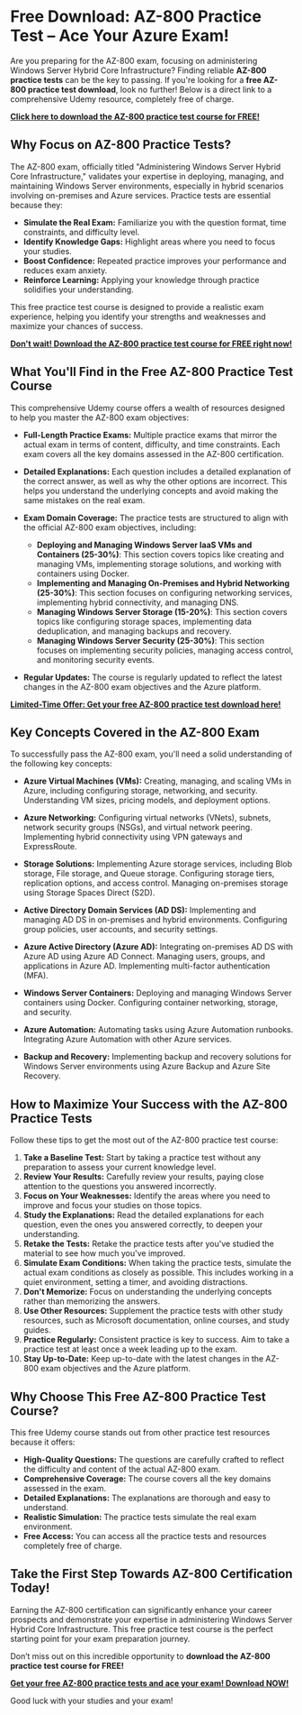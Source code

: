 # Free Download: AZ-800 Practice Test – Ace Your Azure Exam!

Are you preparing for the AZ-800 exam, focusing on administering Windows Server Hybrid Core Infrastructure? Finding reliable **AZ-800 practice tests** can be the key to passing. If you're looking for a **free AZ-800 practice test download**, look no further! Below is a direct link to a comprehensive Udemy resource, completely free of charge.

[**Click here to download the AZ-800 practice test course for FREE!**](https://udemywork.com/az-800-practice-test)

## Why Focus on AZ-800 Practice Tests?

The AZ-800 exam, officially titled "Administering Windows Server Hybrid Core Infrastructure," validates your expertise in deploying, managing, and maintaining Windows Server environments, especially in hybrid scenarios involving on-premises and Azure services. Practice tests are essential because they:

*   **Simulate the Real Exam:** Familiarize you with the question format, time constraints, and difficulty level.
*   **Identify Knowledge Gaps:** Highlight areas where you need to focus your studies.
*   **Boost Confidence:** Repeated practice improves your performance and reduces exam anxiety.
*   **Reinforce Learning:** Applying your knowledge through practice solidifies your understanding.

This free practice test course is designed to provide a realistic exam experience, helping you identify your strengths and weaknesses and maximize your chances of success.

[**Don't wait! Download the AZ-800 practice test course for FREE right now!**](https://udemywork.com/az-800-practice-test)

## What You'll Find in the Free AZ-800 Practice Test Course

This comprehensive Udemy course offers a wealth of resources designed to help you master the AZ-800 exam objectives:

*   **Full-Length Practice Exams:** Multiple practice exams that mirror the actual exam in terms of content, difficulty, and time constraints. Each exam covers all the key domains assessed in the AZ-800 certification.

*   **Detailed Explanations:** Each question includes a detailed explanation of the correct answer, as well as why the other options are incorrect. This helps you understand the underlying concepts and avoid making the same mistakes on the real exam.

*   **Exam Domain Coverage:** The practice tests are structured to align with the official AZ-800 exam objectives, including:

    *   **Deploying and Managing Windows Server IaaS VMs and Containers (25-30%)**: This section covers topics like creating and managing VMs, implementing storage solutions, and working with containers using Docker.
    *   **Implementing and Managing On-Premises and Hybrid Networking (25-30%)**: This section focuses on configuring networking services, implementing hybrid connectivity, and managing DNS.
    *   **Managing Windows Server Storage (15-20%)**: This section covers topics like configuring storage spaces, implementing data deduplication, and managing backups and recovery.
    *   **Managing Windows Server Security (25-30%)**: This section focuses on implementing security policies, managing access control, and monitoring security events.

*   **Regular Updates:** The course is regularly updated to reflect the latest changes in the AZ-800 exam objectives and the Azure platform.

[**Limited-Time Offer: Get your free AZ-800 practice test download here!**](https://udemywork.com/az-800-practice-test)

## Key Concepts Covered in the AZ-800 Exam

To successfully pass the AZ-800 exam, you'll need a solid understanding of the following key concepts:

*   **Azure Virtual Machines (VMs):** Creating, managing, and scaling VMs in Azure, including configuring storage, networking, and security. Understanding VM sizes, pricing models, and deployment options.

*   **Azure Networking:** Configuring virtual networks (VNets), subnets, network security groups (NSGs), and virtual network peering. Implementing hybrid connectivity using VPN gateways and ExpressRoute.

*   **Storage Solutions:** Implementing Azure storage services, including Blob storage, File storage, and Queue storage. Configuring storage tiers, replication options, and access control. Managing on-premises storage using Storage Spaces Direct (S2D).

*   **Active Directory Domain Services (AD DS):** Implementing and managing AD DS in on-premises and hybrid environments. Configuring group policies, user accounts, and security settings.

*   **Azure Active Directory (Azure AD):** Integrating on-premises AD DS with Azure AD using Azure AD Connect. Managing users, groups, and applications in Azure AD. Implementing multi-factor authentication (MFA).

*   **Windows Server Containers:** Deploying and managing Windows Server containers using Docker. Configuring container networking, storage, and security.

*   **Azure Automation:** Automating tasks using Azure Automation runbooks. Integrating Azure Automation with other Azure services.

*   **Backup and Recovery:** Implementing backup and recovery solutions for Windows Server environments using Azure Backup and Azure Site Recovery.

## How to Maximize Your Success with the AZ-800 Practice Tests

Follow these tips to get the most out of the AZ-800 practice test course:

1.  **Take a Baseline Test:** Start by taking a practice test without any preparation to assess your current knowledge level.
2.  **Review Your Results:** Carefully review your results, paying close attention to the questions you answered incorrectly.
3.  **Focus on Your Weaknesses:** Identify the areas where you need to improve and focus your studies on those topics.
4.  **Study the Explanations:** Read the detailed explanations for each question, even the ones you answered correctly, to deepen your understanding.
5.  **Retake the Tests:** Retake the practice tests after you've studied the material to see how much you've improved.
6.  **Simulate Exam Conditions:** When taking the practice tests, simulate the actual exam conditions as closely as possible. This includes working in a quiet environment, setting a timer, and avoiding distractions.
7.  **Don't Memorize:** Focus on understanding the underlying concepts rather than memorizing the answers.
8.  **Use Other Resources:** Supplement the practice tests with other study resources, such as Microsoft documentation, online courses, and study guides.
9.  **Practice Regularly:** Consistent practice is key to success. Aim to take a practice test at least once a week leading up to the exam.
10. **Stay Up-to-Date:** Keep up-to-date with the latest changes in the AZ-800 exam objectives and the Azure platform.

## Why Choose This Free AZ-800 Practice Test Course?

This free Udemy course stands out from other practice test resources because it offers:

*   **High-Quality Questions:** The questions are carefully crafted to reflect the difficulty and content of the actual AZ-800 exam.
*   **Comprehensive Coverage:** The course covers all the key domains assessed in the exam.
*   **Detailed Explanations:** The explanations are thorough and easy to understand.
*   **Realistic Simulation:** The practice tests simulate the real exam environment.
*   **Free Access:** You can access all the practice tests and resources completely free of charge.

## Take the First Step Towards AZ-800 Certification Today!

Earning the AZ-800 certification can significantly enhance your career prospects and demonstrate your expertise in administering Windows Server Hybrid Core Infrastructure. This free practice test course is the perfect starting point for your exam preparation journey.

Don’t miss out on this incredible opportunity to **download the AZ-800 practice test course for FREE!**

[**Get your free AZ-800 practice tests and ace your exam! Download NOW!**](https://udemywork.com/az-800-practice-test)

Good luck with your studies and your exam!
